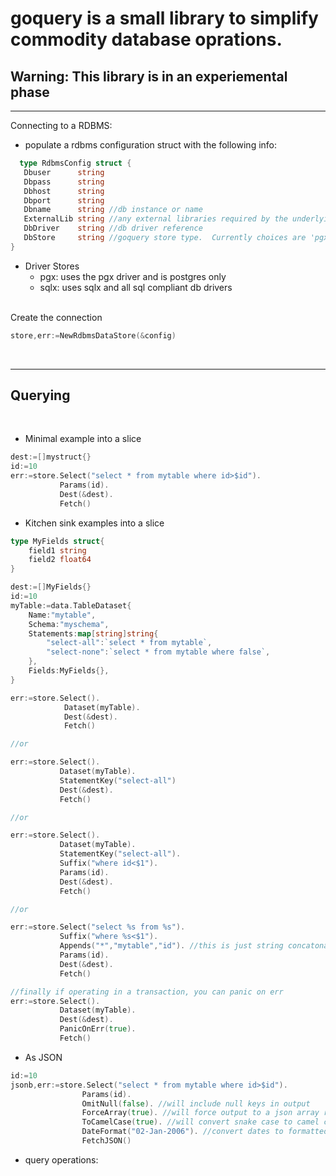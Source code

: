# goquery is a small library to simplify commodity database oprations.

## Warning: This library is in an experiemental phase

---
Connecting to a RDBMS:

 - populate a rdbms configuration struct with the following info:
 ```go
   type RdbmsConfig struct {
	Dbuser      string 
	Dbpass      string
	Dbhost      string
	Dbport      string
	Dbname      string //db instance or name
	ExternalLib string //any external libraries required by the underlying db driver.  for example the instance client location for oracle connections
	DbDriver    string //db driver reference 
	DbStore     string //goquery store type.  Currently choices are 'pgx' or 'sqlx'
}
```
  - Driver Stores
    - pgx: uses the pgx driver and is postgres only
    - sqlx: uses sqlx and all sql compliant db drivers

<br/>
 Create the connection

 ```go
 store,err:=NewRdbmsDataStore(&config)
 ```

<br/>

---

## Querying
<br/>

- Minimal example into a slice
```go
dest:=[]mystruct{}
id:=10
err:=store.Select("select * from mytable where id>$id").
           Params(id).
	       Dest(&dest).
	       Fetch()
```

- Kitchen sink examples into a slice
```go
type MyFields struct{
	field1 string
	field2 float64
}

dest:=[]MyFields{}
id:=10
myTable:=data.TableDataset{
	Name:"mytable",
	Schema:"myschema",
	Statements:map[string]string{
		"select-all":`select * from mytable`,
		"select-none":`select * from mytable where false`,
	},
	Fields:MyFields{},
}

err:=store.Select().
			Dataset(myTable).
			Dest(&dest).
			Fetch()

//or

err:=store.Select().
           Dataset(myTable).
		   StatementKey("select-all")
		   Dest(&dest).
		   Fetch()

//or

err:=store.Select().
           Dataset(myTable).
		   StatementKey("select-all").
		   Suffix("where id<$1").
		   Params(id).
		   Dest(&dest).
		   Fetch()

//or

err:=store.Select("select %s from %s").
		   Suffix("where %s<$1").
		   Appends("*","mytable","id"). //this is just string concatonation.  Never append user input. 
		   Params(id).
		   Dest(&dest).
		   Fetch()

//finally if operating in a transaction, you can panic on err
err:=store.Select().
           Dataset(myTable).
		   Dest(&dest).
		   PanicOnErr(true).
		   Fetch()

```

- As JSON
```go
id:=10
jsonb,err:=store.Select("select * from mytable where id>$id").
                Params(id).
				OmitNull(false). //will include null keys in output
				ForceArray(true). //will force output to a json array regardless of the number of records
				ToCamelCase(true). //will convert snake case to camel case
				DateFormat("02-Jan-2006"). //convert dates to formatted strings 
	            FetchJSON()

```

- query operations:

 ```go

 ```

